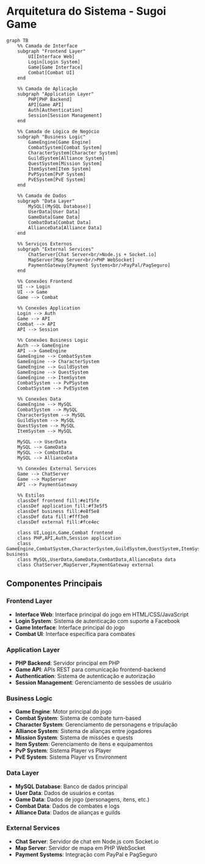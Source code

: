 # Arquitetura do Sistema - Sugoi Game

```mermaid
graph TB
    %% Camada de Interface
    subgraph "Frontend Layer"
        UI[Interface Web]
        Login[Login System]
        Game[Game Interface]
        Combat[Combat UI]
    end

    %% Camada de Aplicação
    subgraph "Application Layer"
        PHP[PHP Backend]
        API[Game API]
        Auth[Authentication]
        Session[Session Management]
    end

    %% Camada de Lógica de Negócio
    subgraph "Business Logic"
        GameEngine[Game Engine]
        CombatSystem[Combat System]
        CharacterSystem[Character System]
        GuildSystem[Alliance System]
        QuestSystem[Mission System]
        ItemSystem[Item System]
        PvPSystem[PvP System]
        PvESystem[PvE System]
    end

    %% Camada de Dados
    subgraph "Data Layer"
        MySQL[(MySQL Database)]
        UserData[User Data]
        GameData[Game Data]
        CombatData[Combat Data]
        AllianceData[Alliance Data]
    end

    %% Serviços Externos
    subgraph "External Services"
        ChatServer[Chat Server<br/>Node.js + Socket.io]
        MapServer[Map Server<br/>PHP WebSocket]
        PaymentGateway[Payment Systems<br/>PayPal/PagSeguro]
    end

    %% Conexões Frontend
    UI --> Login
    UI --> Game
    Game --> Combat
    
    %% Conexões Application
    Login --> Auth
    Game --> API
    Combat --> API
    API --> Session
    
    %% Conexões Business Logic
    Auth --> GameEngine
    API --> GameEngine
    GameEngine --> CombatSystem
    GameEngine --> CharacterSystem
    GameEngine --> GuildSystem
    GameEngine --> QuestSystem
    GameEngine --> ItemSystem
    CombatSystem --> PvPSystem
    CombatSystem --> PvESystem
    
    %% Conexões Data
    GameEngine --> MySQL
    CombatSystem --> MySQL
    CharacterSystem --> MySQL
    GuildSystem --> MySQL
    QuestSystem --> MySQL
    ItemSystem --> MySQL
    
    MySQL --> UserData
    MySQL --> GameData
    MySQL --> CombatData
    MySQL --> AllianceData
    
    %% Conexões External Services
    Game --> ChatServer
    Game --> MapServer
    API --> PaymentGateway
    
    %% Estilos
    classDef frontend fill:#e1f5fe
    classDef application fill:#f3e5f5
    classDef business fill:#e8f5e8
    classDef data fill:#fff3e0
    classDef external fill:#fce4ec
    
    class UI,Login,Game,Combat frontend
    class PHP,API,Auth,Session application
    class GameEngine,CombatSystem,CharacterSystem,GuildSystem,QuestSystem,ItemSystem,PvPSystem,PvESystem business
    class MySQL,UserData,GameData,CombatData,AllianceData data
    class ChatServer,MapServer,PaymentGateway external
```

## Componentes Principais

### Frontend Layer
- **Interface Web**: Interface principal do jogo em HTML/CSS/JavaScript
- **Login System**: Sistema de autenticação com suporte a Facebook
- **Game Interface**: Interface principal do jogo
- **Combat UI**: Interface específica para combates

### Application Layer
- **PHP Backend**: Servidor principal em PHP
- **Game API**: APIs REST para comunicação frontend-backend
- **Authentication**: Sistema de autenticação e autorização
- **Session Management**: Gerenciamento de sessões de usuário

### Business Logic
- **Game Engine**: Motor principal do jogo
- **Combat System**: Sistema de combate turn-based
- **Character System**: Gerenciamento de personagens e tripulação
- **Alliance System**: Sistema de alianças entre jogadores
- **Mission System**: Sistema de missões e quests
- **Item System**: Gerenciamento de itens e equipamentos
- **PvP System**: Sistema Player vs Player
- **PvE System**: Sistema Player vs Environment

### Data Layer
- **MySQL Database**: Banco de dados principal
- **User Data**: Dados de usuários e contas
- **Game Data**: Dados de jogo (personagens, itens, etc.)
- **Combat Data**: Dados de combates e logs
- **Alliance Data**: Dados de alianças e guilds

### External Services
- **Chat Server**: Servidor de chat em Node.js com Socket.io
- **Map Server**: Servidor de mapa em PHP WebSocket
- **Payment Systems**: Integração com PayPal e PagSeguro